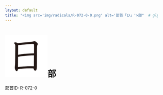 ```yaml
---
layout: default
title: "<img src='img/radicals/R-072-0-0.png' alt='部首「ひ」'>部"  # glyphをタイトルに使用
---
```


# <img src='img/radicals/R-072-0-0.png' alt='部首「ひ」'>部
部首ID: R-072-0
